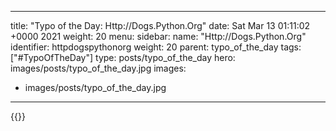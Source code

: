 
---
title: "Typo of the Day: Http://Dogs.Python.Org"
date: Sat Mar 13 01:11:02 +0000 2021
weight: 20
menu:
  sidebar:
    name: "Http://Dogs.Python.Org"
    identifier: httpdogspythonorg
    weight: 20
    parent: typo_of_the_day
tags: ["#TypoOfTheDay"]
type: posts/typo_of_the_day
hero: images/posts/typo_of_the_day.jpg
images:
- images/posts/typo_of_the_day.jpg
---


{{<tweet user="mariatta" id="1370542886303846406">}}

